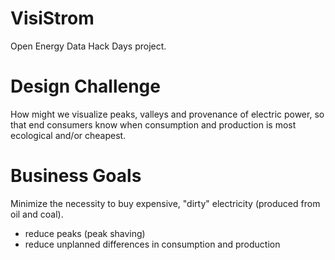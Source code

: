 VisiStrom
======

Open Energy Data Hack Days project.

# Design Challenge
How might we visualize peaks, valleys and provenance of electric power,
so that end consumers know when consumption and production is most ecological and/or cheapest.

# Business Goals
Minimize the necessity to buy expensive, "dirty" electricity (produced from oil and coal).

- reduce peaks (peak shaving)
- reduce unplanned differences in consumption and production

